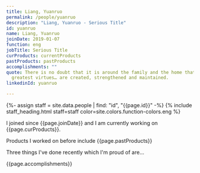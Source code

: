 ```yaml
---
title: Liang, Yuanruo
permalink: /people/yuanruo
description: "Liang, Yuanruo - Serious Title"
id: yuanruo
name: Liang, Yuanruo
joinDate: 2019-01-07
function: eng
jobTitle: Serious Title
curProducts: currentProducts
pastProducts: pastProducts
accomplishments: ""
quote: There is no doubt that it is around the family and the home that all the
  greatest virtues… are created, strengthened and maintained.
linkedinId: yuanruo

---
```


{%- assign staff = site.data.people | find: "id", "{{page.id}}" -%}
{% include staff_heading.html staff=staff color=site.colors.function-colors.eng %}

<p>I joined since {{page.joinDate}} and I am currently working on {{page.curProducts}}.</p>

<p>Products I worked on before include {{page.pastProducts}}</p>

<p>Three things I've done recently which I'm proud of are...</p>
{{page.accomplishments}}
